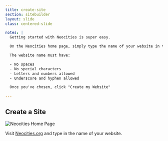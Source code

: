 ```yaml
---
title: create-site
section: sitebuilder
layout: slide
class: centered-slide

notes: |
  Getting started with Neocities is super easy.

  On the Neocities home page, simply type the name of your website in the box provided.

  The website name must have:

  - No spaces
  - No special characters
  - Letters and numbers allowed
  - Underscore and hyphen allowed

  Once you've chosen, click "Create my Website"

---
```


## Create a Site

![Neocities Home Page](/Building-the-Web/slides/workshop/images/neocities-home.png)

Visit [Neocities.org](http://neocities.org) and type in the name of your website.
